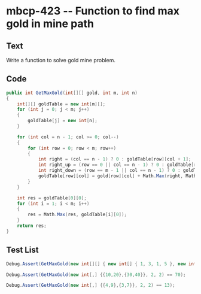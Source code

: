 # mbcp-423 -- Function to find max gold in mine path

## Text

Write a function to solve gold mine problem.

## Code

```csharp
public int GetMaxGold(int[][] gold, int m, int n) 
{
    int[][] goldTable = new int[m][];
    for (int j = 0; j < m; j++)
    {
        goldTable[j] = new int[n];
    }

    for (int col = n - 1; col >= 0; col--)
    {
        for (int row = 0; row < m; row++)
        {
            int right = (col == n - 1) ? 0 : goldTable[row][col + 1];
            int right_up = (row == 0 || col == n - 1) ? 0 : goldTable[row - 1][col + 1];
            int right_down = (row == m - 1 || col == n - 1) ? 0 : goldTable[row + 1][col + 1];
            goldTable[row][col] = gold[row][col] + Math.Max(right, Math.Max(right_up, right_down));
        }
    }

    int res = goldTable[0][0];
    for (int i = 1; i < m; i++)
    {
        res = Math.Max(res, goldTable[i][0]);
    }
    return res;
}
```

## Test List

```csharp
Debug.Assert(GetMaxGold(new int[][] { new int[] { 1, 3, 1, 5 }, new int[] { 2, 2, 4, 1 }, new int[] { 5, 0, 2, 3 }, new int[] { 0, 6, 1, 2 } }, 4, 4) == 16);
```

```csharp
Debug.Assert(GetMaxGold(new int[,] {{10,20},{30,40}}, 2, 2) == 70);
```

```csharp
Debug.Assert(GetMaxGold(new int[,] {{4,9},{3,7}}, 2, 2) == 13);
```
